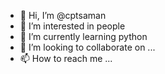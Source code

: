 - 👋 Hi, I’m @cptsaman
- 👀 I’m interested in people
- 🌱 I’m currently learning python
- 💞️ I’m looking to collaborate on ...
- 📫 How to reach me ...

<!---
cptsaman/cptsaman is a ✨ special ✨ repository because its `README.md` (this file) appears on your GitHub profile.
You can click the Preview link to take a look at your changes.
--->
